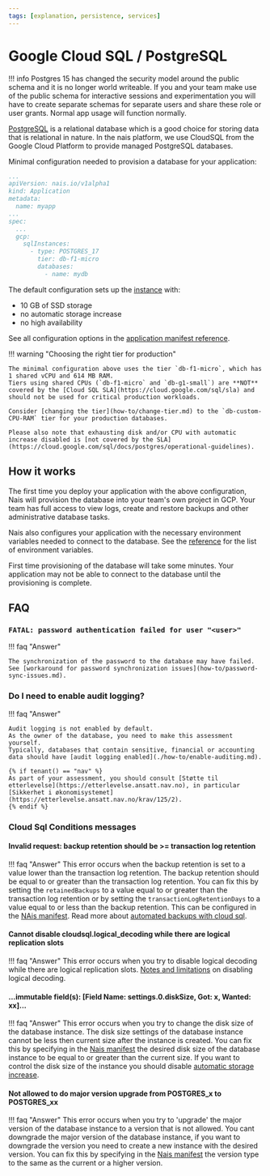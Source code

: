```yaml
---
tags: [explanation, persistence, services]
---
```


# Google Cloud SQL / PostgreSQL

!!! info
    Postgres 15 has changed the security model around the public schema and it is no longer world writeable. If you and your team
    make use of the public schema for interactive sessions and experimentation you will have to create separate schemas for separate users and share these role or user grants. Normal app usage will function normally.

[PostgreSQL](https://www.postgresql.org/) is a relational database which is a good choice for storing data that is relational in nature.
In the nais platform, we use CloudSQL from the Google Cloud Platform to provide managed PostgreSQL databases.

Minimal configuration needed to provision a database for your application:

```yaml title="app.yaml"
...
apiVersion: nais.io/v1alpha1
kind: Application
metadata:
  name: myapp
...
spec:
  ...
  gcp:
    sqlInstances:
      - type: POSTGRES_17
        tier: db-f1-micro
        databases:
          - name: mydb
```

The default configuration sets up the [instance](explanations/cloud-sql-instance.md) with:

- 10 GB of SSD storage
- no automatic storage increase
- no high availability

See all configuration options in the [application manifest reference](../../workloads/application/reference/application-spec.md#gcpsqlinstances).

!!! warning "Choosing the right tier for production"

    The minimal configuration above uses the tier `db-f1-micro`, which has 1 shared vCPU and 614 MB RAM.
    Tiers using shared CPUs (`db-f1-micro` and `db-g1-small`) are **NOT** covered by the [Cloud SQL SLA](https://cloud.google.com/sql/sla) and should not be used for critical production workloads.

    Consider [changing the tier](how-to/change-tier.md) to the `db-custom-CPU-RAM` tier for your production databases.

    Please also note that exhausting disk and/or CPU with automatic increase disabled is [not covered by the SLA](https://cloud.google.com/sql/docs/postgres/operational-guidelines).

## How it works

The first time you deploy your application with the above configuration, Nais will provision the database into your team's own project in GCP.
Your team has full access to view logs, create and restore backups and other administrative database tasks.

Nais also configures your application with the necessary environment variables needed to connect to the database.
See the [reference](reference/README.md#configuration) for the list of environment variables.

First time provisioning of the database will take some minutes.
Your application may not be able to connect to the database until the provisioning is complete.

## FAQ

### `FATAL: password authentication failed for user "<user>"`

!!! faq "Answer"

    The synchronization of the password to the database may have failed.
    See [workaround for password synchronization issues](how-to/password-sync-issues.md).

### Do I need to enable audit logging?

!!! faq "Answer"

    Audit logging is not enabled by default.
    As the owner of the database, you need to make this assessment yourself.
    Typically, databases that contain sensitive, financial or accounting data should have [audit logging enabled](./how-to/enable-auditing.md).

    {% if tenant() == "nav" %}
    As part of your assessment, you should consult [Støtte til etterlevelse](https://etterlevelse.ansatt.nav.no), in particular [Sikkerhet i økonomisystemet](https://etterlevelse.ansatt.nav.no/krav/125/2).
    {% endif %}


### Cloud Sql Conditions messages

#### Invalid request: backup retention should be >= transaction log retention

!!! faq "Answer"
    This error occurs when the backup retention is set to a value lower than the transaction log retention.
    The backup retention should be equal to or greater than the transaction log retention.
    You can fix this by setting the `retainedBackups` to a value equal to or greater than the transaction log retention or
    by setting the `transactionLogRetentionDays` to a value equal to or less than the backup retention.
    This can be configured in the [NAis manifest](../../workloads/application/reference/application-spec.md#gcpsqlinstances).
    Read more about [automated backups with cloud sql](https://cloud.google.com/sql/docs/mysql/backup-recovery/backups#automated-backups).

#### Cannot disable cloudsql.logical_decoding while there are logical replication slots

!!! faq "Answer"
    This error occurs when you try to disable logical decoding while there are logical replication slots.
    [Notes and limitations](https://cloud.google.com/sql/docs/postgres/replication/configure-logical-replication#limitations-general) on disabling logical decoding.

#### ...immutable field(s): [Field Name: settings.0.diskSize, Got: x, Wanted: xx]...

!!! faq "Answer"
    This error occurs when you try to change the disk size of the database instance.
    The disk size settings of the database instance cannot be less then current size after the instance is created.
    You can fix this by specifying in the [Nais manifest](../../workloads/application/reference/application-spec.md#gcpsqlinstancesdisksize)
    the desired disk size of the database instance to be equal to or greater than the current size.
    If you want to control the disk size of the instance you should disable [automatic storage increase](../../workloads/application/reference/application-spec.md#gcpsqlinstancesdiskautoresize).

#### Not allowed to do major version upgrade from POSTGRES_x to POSTGRES_xx

!!! faq "Answer"
    This error occurs when you try to 'upgrade' the major version of the database instance to a version that is not allowed.
    You cant downgrade the major version of the database instance, if you want to downgrade the version you need to create
    a new instance with the desired version.
    You can fix this by specifying in the [Nais manifest](../../workloads/application/reference/application-spec.md#gcpsqlinstancestype)
    the version type to the same as the current or a higher version.

[nais-cli]: ../../operate/cli/how-to/install.md
